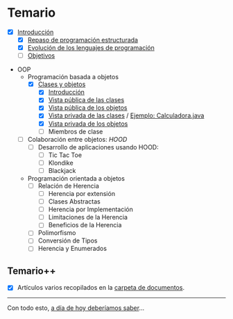 # Temario

- [x] [Introducción](introduccion.md)
  - [x] [Repaso de programación estructurada](https://github.com/mmasias/23-24-prg1/blob/main/temario/README.md)
  - [x] [Evolución de los lenguajes de programación](evolucion.md)
  - [ ] [Objetivos](pooObjetivos.md)
- OOP
  - Programación basada a objetos
    - [x] [Clases y objetos](clasesObjetos.md)
      - [x] [Introducción](introVistas.md)
      - [x] [Vista pública de las clases](vistaPublicaClases.md)
      - [x] [Vista pública de los objetos](vistaPublicaObjetos.md)
      - [x] [Vista privada de las clases](vistaPrivadaClases.md) / [Ejemplo: Calculadora.java](/src/calculadora/README.md)
      - [x] [Vista privada de los objetos](vistaPrivadaObjetos.md)
      - [ ] Miembros de clase
  - [ ] Colaboración entre objetos: *HOOD*
    - [ ] Desarrollo de aplicaciones usando HOOD:
      - [ ] Tic Tac Toe
      - [ ] Klondike
      - [ ] Blackjack
  - Programación orientada a objetos
    - [ ] Relación de Herencia
      - [ ] Herencia por extensión
      - [ ] Clases Abstractas
      - [ ] Herencia por Implementación
      - [ ] Limitaciones de la Herencia
      - [ ] Beneficios de la Herencia
    - [ ] Polimorfismo
    - [ ] Conversión de Tipos
    - [ ] Herencia y Enumerados

## Temario++

- [x] Artículos varios recopilados en la [carpeta de documentos](/documentos/README.md).

---

Con todo esto, [a día de hoy deberíamos saber](aDiaDeHoy.md)...
